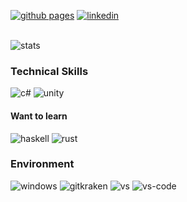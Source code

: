 [![github pages](http://img.shields.io/badge/-Github%20Pages-181717?style=flat-square&logo=github)](https://wolfi.in/) [![linkedin](https://img.shields.io/badge/-LinkedIn-0077B5?style=flat-square&logo=Linkedin&logoColor=white)](https://www.linkedin.com/in/weisswolfi/)<br><br>

![stats](https://github-readme-stats.vercel.app/api?username=weisswolfi&count_private=true&show_icons=true&include_all_commits=true&hide_title=true&hide_border=true&bg_color=ffffff)

### Technical Skills
![c#](http://img.shields.io/badge/-C%23-239120?style=flat-square&logo=c%20sharp) ![unity](http://img.shields.io/badge/-Unity-black?style=flat-square&logo=unity)

#### Want to learn
![haskell](http://img.shields.io/badge/-Haskell-5D4F85?style=flat-square&logo=Haskell) ![rust](http://img.shields.io/badge/-Rust-black?style=flat-square&logo=Rust)

### Environment
![windows](https://img.shields.io/badge/-Windows-0078D6?style=flat-square&logo=windows&logoColor=white) ![gitkraken](https://img.shields.io/badge/-GitKraken-179287?style=flat-square&logo=GitKraken&logoColor=white) ![vs](https://img.shields.io/badge/-Visual%20Studio-5C2D91?style=flat-square&logo=Visual%20Studio&logoColor=white) ![vs-code](https://img.shields.io/badge/-Visual%20Studio%20Code-007ACC?style=flat-square&logo=Visual%20Studio%20Code&logoColor=white)
